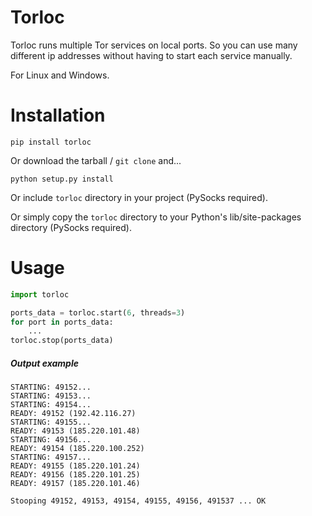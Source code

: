 # Torloc
Torloc runs multiple Tor services on local ports. So you can use many different ip addresses without having to start
each service manually.

For Linux and Windows.

# Installation

    pip install torloc

Or download the tarball / `git clone` and...

    python setup.py install

Or include `torloc` directory in your project (PySocks required).

Or simply copy the `torloc` directory to your Python's lib/site-packages directory (PySocks required).

# Usage
```python
import torloc

ports_data = torloc.start(6, threads=3)
for port in ports_data:
    ...
torloc.stop(ports_data)
```
##### Output example
```
STARTING: 49152... 
STARTING: 49153... 
STARTING: 49154... 
READY: 49152 (192.42.116.27)
STARTING: 49155... 
READY: 49153 (185.220.101.48)
STARTING: 49156... 
READY: 49154 (185.220.100.252)
STARTING: 49157... 
READY: 49155 (185.220.101.24)
READY: 49156 (185.220.101.25)
READY: 49157 (185.220.101.46)

Stooping 49152, 49153, 49154, 49155, 49156, 491537 ... OK
```
